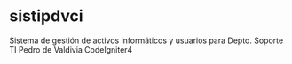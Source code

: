 # sistipdvci
Sistema de gestión de activos informáticos y usuarios para Depto. Soporte TI Pedro de Valdivia CodeIgniter4
